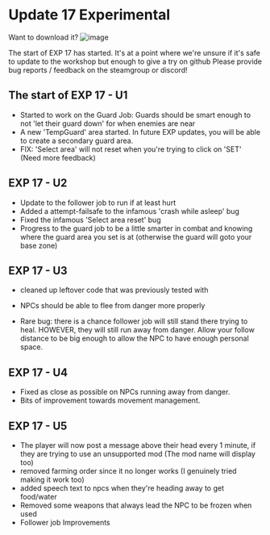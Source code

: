 # Update 17 Experimental

Want to download it?
![image](https://user-images.githubusercontent.com/73253293/178353895-64561bb9-c38d-4a03-bda7-4ae491af95ed.png)


The start of EXP 17 has started. It's at a point where we're unsure if it's safe to update to the workshop but enough to give a try on github
Please provide bug reports / feedback on the steamgroup or discord!


## The start of EXP 17 - U1
- Started to work on the Guard Job: Guards should be smart enough to not 'let their guard down' for when enemies are near
- A new 'TempGuard' area started. In future EXP updates, you will be able to create a secondary guard area. 
- FIX: 'Select area' will not reset when you're trying to click on 'SET' (Need more feedback)


## EXP 17 - U2
* Update to the follower job to run if at least hurt
* Added a attempt-failsafe to the infamous 'crash while asleep' bug
* Fixed the infamous 'Select area reset' bug
* Progress to the guard job to be a little smarter in combat and knowing where the guard area you set is at (otherwise the guard will goto your base zone)

## EXP 17 - U3
* cleaned up leftover code that was previously tested with
* NPCs should be able to flee from danger more properly

* Rare bug: there is a chance follower job will still stand there trying to heal. HOWEVER, they will still run away from danger. Allow your follow distance to be big enough to allow the NPC to have enough personal space.

## EXP 17 - U4
* Fixed as close as possible on NPCs running away from danger. 
* Bits of improvement towards movement management.

## EXP 17 - U5
* The player will now post a message above their head every 1 minute, if they are trying to use an unsupported mod (The mod name will display too)
* removed farming order since it no longer works (I genuinely tried making it work too)
* added speech text to npcs when they're heading away to get food/water
* Removed some weapons that always lead the NPC to be frozen when used
* Follower job Improvements



